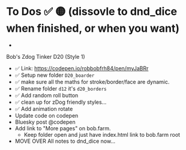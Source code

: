 # To Dos ✅ 🟡 (dissovle to dnd_dice when finished, or when you want)
-

Bob's Zdog Tinker D20 (Style 1)
- ✅ Link: https://codepen.io/robbobfrh84/pen/myJaBRr
- ✅ Setup new folder `D20_boarder`
- ✅ make sure all the maths for stroke/border/face are dynamic. 
- ✅ Rename folder `d12` it's `d20_borders`
- ✅ Add random roll button
- ✅ clean up for zDog friendly styles...
- ✅ Add animation rotate
- Update code on codepen
- Bluesky post @codepen
- Add link to "More pages" on bob.farm.
  - Keep folder open and just have index.html link to bob.farm root
- MOVE OVER All notes to dnd_dice now...